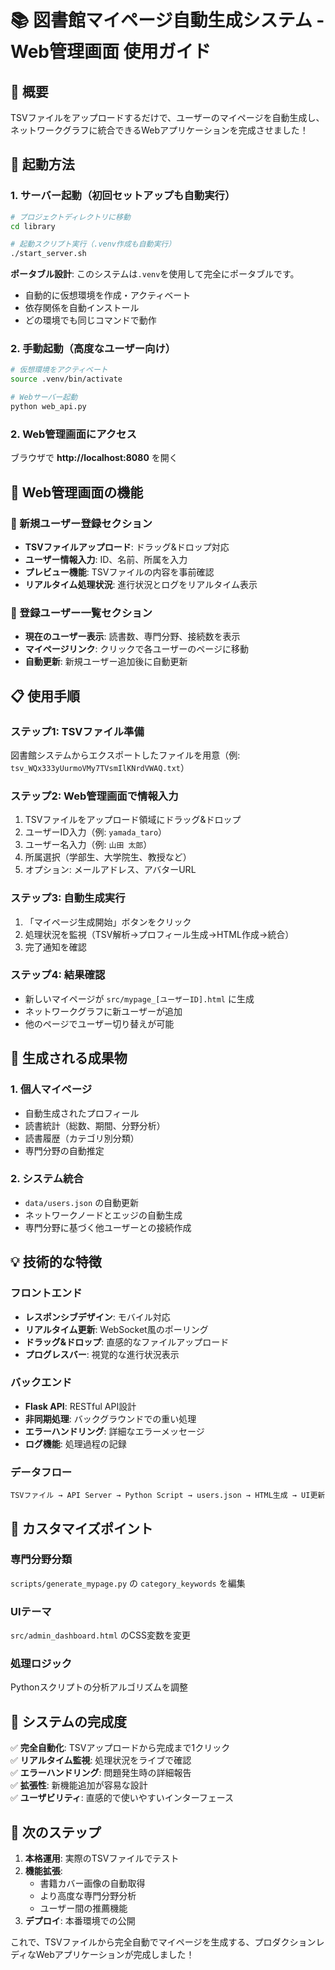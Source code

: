 # 📚 図書館マイページ自動生成システム - Web管理画面 使用ガイド

## 🎯 概要

TSVファイルをアップロードするだけで、ユーザーのマイページを自動生成し、ネットワークグラフに統合できるWebアプリケーションを完成させました！

## 🚀 起動方法

### 1. サーバー起動（初回セットアップも自動実行）
```bash
# プロジェクトディレクトリに移動
cd library

# 起動スクリプト実行（.venv作成も自動実行）
./start_server.sh
```

**ポータブル設計**: このシステムは`.venv`を使用して完全にポータブルです。
- 自動的に仮想環境を作成・アクティベート
- 依存関係を自動インストール
- どの環境でも同じコマンドで動作

### 2. 手動起動（高度なユーザー向け）
```bash
# 仮想環境をアクティベート
source .venv/bin/activate

# Webサーバー起動
python web_api.py
```

### 2. Web管理画面にアクセス
ブラウザで **http://localhost:8080** を開く

## 📱 Web管理画面の機能

### 🔧 新規ユーザー登録セクション
- **TSVファイルアップロード**: ドラッグ&ドロップ対応
- **ユーザー情報入力**: ID、名前、所属を入力
- **プレビュー機能**: TSVファイルの内容を事前確認
- **リアルタイム処理状況**: 進行状況とログをリアルタイム表示

### 👥 登録ユーザー一覧セクション
- **現在のユーザー表示**: 読書数、専門分野、接続数を表示
- **マイページリンク**: クリックで各ユーザーのページに移動
- **自動更新**: 新規ユーザー追加後に自動更新

## 📋 使用手順

### ステップ1: TSVファイル準備
図書館システムからエクスポートしたファイルを用意（例: `tsv_WQx333yUurmoVMy7TVsmIlKNrdVWAQ.txt`）

### ステップ2: Web管理画面で情報入力
1. TSVファイルをアップロード領域にドラッグ&ドロップ
2. ユーザーID入力（例: `yamada_taro`）
3. ユーザー名入力（例: `山田 太郎`）
4. 所属選択（学部生、大学院生、教授など）
5. オプション: メールアドレス、アバターURL

### ステップ3: 自動生成実行
1. 「マイページ生成開始」ボタンをクリック
2. 処理状況を監視（TSV解析→プロフィール生成→HTML作成→統合）
3. 完了通知を確認

### ステップ4: 結果確認
- 新しいマイページが `src/mypage_[ユーザーID].html` に生成
- ネットワークグラフに新ユーザーが追加
- 他のページでユーザー切り替えが可能

## 🎨 生成される成果物

### 1. 個人マイページ
- 自動生成されたプロフィール
- 読書統計（総数、期間、分野分析）
- 読書履歴（カテゴリ別分類）
- 専門分野の自動推定

### 2. システム統合
- `data/users.json` の自動更新
- ネットワークノードとエッジの自動生成
- 専門分野に基づく他ユーザーとの接続作成

## 💡 技術的な特徴

### フロントエンド
- **レスポンシブデザイン**: モバイル対応
- **リアルタイム更新**: WebSocket風のポーリング
- **ドラッグ&ドロップ**: 直感的なファイルアップロード
- **プログレスバー**: 視覚的な進行状況表示

### バックエンド
- **Flask API**: RESTful API設計
- **非同期処理**: バックグラウンドでの重い処理
- **エラーハンドリング**: 詳細なエラーメッセージ
- **ログ機能**: 処理過程の記録

### データフロー
```
TSVファイル → API Server → Python Script → users.json → HTML生成 → UI更新
```

## 🔧 カスタマイズポイント

### 専門分野分類
`scripts/generate_mypage.py` の `category_keywords` を編集

### UIテーマ
`src/admin_dashboard.html` のCSS変数を変更

### 処理ロジック
Pythonスクリプトの分析アルゴリズムを調整

## 🎉 システムの完成度

✅ **完全自動化**: TSVアップロードから完成まで1クリック  
✅ **リアルタイム監視**: 処理状況をライブで確認  
✅ **エラーハンドリング**: 問題発生時の詳細報告  
✅ **拡張性**: 新機能追加が容易な設計  
✅ **ユーザビリティ**: 直感的で使いやすいインターフェース  

## 🎯 次のステップ

1. **本格運用**: 実際のTSVファイルでテスト
2. **機能拡張**: 
   - 書籍カバー画像の自動取得
   - より高度な専門分野分析
   - ユーザー間の推薦機能
3. **デプロイ**: 本番環境での公開

これで、TSVファイルから完全自動でマイページを生成する、プロダクションレディなWebアプリケーションが完成しました！
